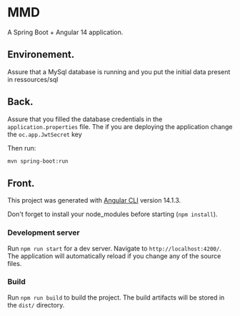 # MMD 

A Spring Boot + Angular 14 application.

## Environement. 

Assure that a MySql database is running and you put the initial data present in ressources/sql

## Back.

Assure that you filled the database credentials in the `application.properties` file.
The if you are deploying the application change the `oc.app.JwtSecret` key

Then run:
```sh
mvn spring-boot:run
```
## Front.

This project was generated with [Angular CLI](https://github.com/angular/angular-cli) version 14.1.3.

Don't forget to install your node_modules before starting (`npm install`).

### Development server

Run `npm run start` for a dev server. Navigate to `http://localhost:4200/`. The application will automatically reload if you change any of the source files.

### Build

Run `npm run build` to build the project. The build artifacts will be stored in the `dist/` directory.

